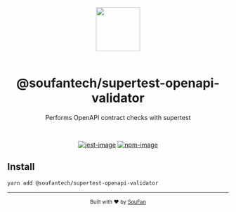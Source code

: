 <div align="center">
  <img src="https://avatars2.githubusercontent.com/u/61063724?s=200&v=4" width="100px">
</div>

<br />

<div align="center">
  <h1>@soufantech/supertest-openapi-validator</h1>
  <p>Performs OpenAPI contract checks with supertest</p>
</div>

<br />

<div align="center">

[![jest-image]][jest-url] [![npm-image]][npm-url]

</div>

## Install

```console
yarn add @soufantech/supertest-openapi-validator
```

---

<div align="center">
  <sub>Built with ❤︎ by <a href="https://soufan.com.br">SouFan</a>
</div>

[npm-image]: https://img.shields.io/npm/v/@soufantech/supertest-openapi-validator.svg?style=for-the-badge&logo=npm
[npm-url]: https://npmjs.org/package/@soufantech/supertest-openapi-validator "npm"

[jest-image]: https://img.shields.io/badge/tested_with-jest-99424f.svg?style=for-the-badge&logo=jest
[jest-url]: https://github.com/facebook/jest "jest"
